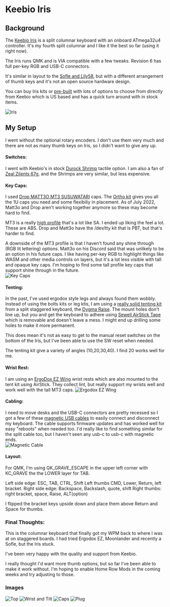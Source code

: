 # Keebio Iris

## Background

The [Keebio Iris](https://keeb.io/collections/iris-split-ergonomic-keyboard) is a split columnar keyboard with an onboard ATmega32u4 controller.  It's my fourth split columnar and I like it the best so far (using it right now).

The Iris runs QMK and is VIA compatible with a few tweaks.
Revision 6 has full per-key RGB and USB-C connectors.

It's similar in layout to the [Sofle and Lily58](https://compare.splitkb.com/), but with a different arrangement of thumb keys and it's not an open source hardware design.

You can buy Iris kits or [pre-built](https://keeb.io/collections/iris-split-ergonomic-keyboard/products/iris-keyboard-pre-built) with lots of options to choose from directly from Keebio which is US based and has a quick turn around with in stock items.

![Iris](./images/iris.png)

## My Setup

I went without the optional rotary encoders. I don't use them very much and there are not as many thumb keys on Iris, so I didn't want to give any up.

#### Switches:
I went with Keebio's in stock [Durock Shrimp](https://divinikey.com/products/durock-shrimp-silent-tactile-switches) tactile option.  I am also a fan of [Zeal Zilents 67g](https://zealpc.net/products/zilent), and the Shrimps are very similar, but less expensive.


#### Key Caps:
I used [Drop MATT3O MT3 SUSUWATARI](https://drop.com/buy/drop-matt3o-mt3-susuwatari-custom-keycap-set?defaultSelectionIds=952687) caps. The [Ortho kit](https://drop.com/buy/drop-matt3o-mt3-susuwatari-custom-keycap-set?defaultSelectionIds=952687) gives you all the 1U caps you need and some flexibiliy in placement. As of July 2022, Matt3o and Drop aren't working together anymore so these may become hard to find.

MT3 is a really [high profile](https://www.keycaps.info/) that's a lot like SA. I ended up liking the feel a lot.  These are ABS. Drop and Matt3o have the /dev/tty kit that is PBT, but that's harder to find.

A downside of the MT3 profile is that I haven't found any shine through (RGB lit lettering) options. Matt3o on his Discord said that was unlikely to be an option in his future caps.  I like having per-key RGB to highlight things like WASM and other media controls on layers, but it's a lot less visible with tall and opaque key caps.  I'm hoping to find some tall profile key caps that support shine through in the future.  
![Key Caps](./images/susuwatari.png)

 #### Tenting:
 In the past, I've used ergodox style legs and always found them wobbly.  Instead of using the bolts kits or leg ktis, I am using a [really solid tenting kit](https://dygma.com/products/tenting-kit) from a split staggered keyboard, the [Dygma Raise](https://dygma.com/products/dygma-raise).  The mount holes don't line up, but you and get the keyboard to adhere using [Sewell AirStick Tape](https://www.amazon.com/dp/B00M7FC1K8) which is removable and doesn't leave a mess. I might end up drilling some holes to make it more permanent.


 This does mean it's not as easy to get to the manual reset switches on the bottom of the Iris, but I've been able to use the SW reset when needed.

 The tenting kit give a variety of angles (10,20,30,40). I find 20 works well for me.


#### Wrist Rest:
I am using an [ErgoDox EZ Wing](https://ergodox-ez.com/products/wing) wrist rests which are also mounted to the tent kit using AirStick.  They collect lint, but really support my wrists well and work well with the tall MT3 caps.
![Ergodox EZ Wing](./images/ergodoxez.png)

#### Cabling:
I need to move desks and the USB-C connectors are pretty recessed so I got a few of these [magnetic USB cables](https://www.amazon.com/gp/product/B07QKFR9VK/) to easily connect and disconnect my keyboard.  The cable supports firmware updates and has worked well for easy "reboots" when needed too.  I'd really like to find something similar for the split cable too, but I haven't seen any usb-c to usb-c with magnetic ends.  
![Magnetic Cable](./images/mag_cables.png)

#### Layout:
For QMK, I'm using QK_GRAVE_ESCAPE in the upper left corner with KC_GRAVE the the LOWER layer for TAB.

Left side edge: ESC, TAB, CTRL, Shift
Left thumbs CMD, Lower, Return, left bracket.
Right side edge: Backspace, Backslash, quote, shift
Right thumbs: right bracket, space, Raise, ALT(option)

I flipped the bracket keys upside down and place them above Return and Space for thumbs.

### Final Thoughts:
This is the columnar keyboard that finally got my WPM back to where I was at on staggered boards.   I had tried Ergodox EZ, Moonlander and recently a Sofle, but the Iris stuck.

I've been very happy with the quality and support from Keebio.

I really thought I'd want more thumb options, but so far I've been able to make it work without. I'm hoping to enable Home Row Mods in the coming weeks and try adjusting to those.

### Images

![Top](./images/top.jpg)
![Wrist and Tilt](./images/wrist_tilt.jpeg)
![Caps](./images/caps.jpeg)
![Plug](./images/mag_plug.jpeg)